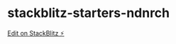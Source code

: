 # stackblitz-starters-ndnrch

[Edit on StackBlitz ⚡️](https://stackblitz.com/edit/stackblitz-starters-ndnrch)